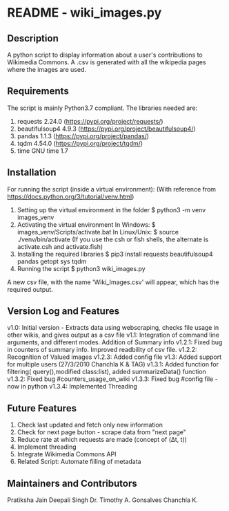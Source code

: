 # README - wiki_images.py

## Description
A python script to display information about a user's contributions to Wikimedia Commons. A .csv is generated with all the wikipedia pages where the images are used.

## Requirements
The script is mainly Python3.7 compliant.
The libraries needed are:
1. requests 2.24.0
(https://pypi.org/project/requests/)
2. beautifulsoup4 4.9.3
(https://pypi.org/project/beautifulsoup4/)
3. pandas 1.1.3
(https://pypi.org/project/pandas/)
4. tqdm 4.54.0
(https://pypi.org/project/tqdm/)
5. time 
GNU time 1.7

## Installation
For running the script (inside a virtual environment):
(With reference from https://docs.python.org/3/tutorial/venv.html)
1. Setting up the virtual environment in the folder
$ python3 -m venv images_venv
2. Activating the virtual environment 
In Windows:
$ images_venv/Scripts/activate.bat
In Linux/Unix:
$ source ./venv/bin/activate
(If you use the csh or fish shells, the alternate is activate.csh and activate.fish)
3. Installing the required libraries
    $ pip3 install requests beautifulsoup4 pandas getopt sys tqdm
4. Running the script
    $ python3 wiki_images.py

A new csv file, with the name 'Wiki_Images.csv' will appear, which has the required output.


## Version Log and Features
v1.0: Initial version - Extracts data using webscraping, checks file usage in other wikis, and gives output as a csv file
v1.1: Integration of command line arguments, and different modes. Addition of Summary info
v1.2.1: Fixed bug in counters of summary info. Improved readbility of csv file. 
v1.2.2: Recognition of Valued images
v1.2.3: Added config file 
v1.3: Added support for multiple users (27/3/2010 Chanchla K & TAG)
v1.3.1: Added function for filtering( query(),modified class:list), added summarizeData() function
v1.3.2: Fixed bug #counters_usage_on_wiki
v1.3.3: Fixed bug #config file - now in python
v1.3.4: Implemented Threading


## Future Features 
1. Check last updated and fetch only new information
2. Check for next page button - scrape data from "next page"
3. Reduce rate at which requests are made (concept of (Δt, t))
4. Implement threading
5. Integrate Wikimedia Commons API
6. Related Script: Automate filling of metadata


## Maintainers and Contributors
Pratiksha Jain
Deepali Singh
Dr. Timothy A. Gonsalves
Chanchla K.